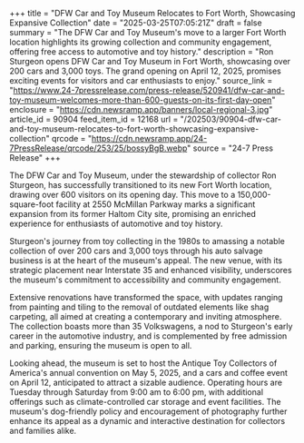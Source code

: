 +++
title = "DFW Car and Toy Museum Relocates to Fort Worth, Showcasing Expansive Collection"
date = "2025-03-25T07:05:21Z"
draft = false
summary = "The DFW Car and Toy Museum's move to a larger Fort Worth location highlights its growing collection and community engagement, offering free access to automotive and toy history."
description = "Ron Sturgeon opens DFW Car and Toy Museum in Fort Worth, showcasing over 200 cars and 3,000 toys. The grand opening on April 12, 2025, promises exciting events for visitors and car enthusiasts to enjoy."
source_link = "https://www.24-7pressrelease.com/press-release/520941/dfw-car-and-toy-museum-welcomes-more-than-600-guests-on-its-first-day-open"
enclosure = "https://cdn.newsramp.app/banners/local-regional-3.jpg"
article_id = 90904
feed_item_id = 12168
url = "/202503/90904-dfw-car-and-toy-museum-relocates-to-fort-worth-showcasing-expansive-collection"
qrcode = "https://cdn.newsramp.app/24-7PressRelease/qrcode/253/25/bossyBgB.webp"
source = "24-7 Press Release"
+++

<p>The DFW Car and Toy Museum, under the stewardship of collector Ron Sturgeon, has successfully transitioned to its new Fort Worth location, drawing over 600 visitors on its opening day. This move to a 150,000-square-foot facility at 2550 McMillan Parkway marks a significant expansion from its former Haltom City site, promising an enriched experience for enthusiasts of automotive and toy history.</p><p>Sturgeon's journey from toy collecting in the 1980s to amassing a notable collection of over 200 cars and 3,000 toys through his auto salvage business is at the heart of the museum's appeal. The new venue, with its strategic placement near Interstate 35 and enhanced visibility, underscores the museum's commitment to accessibility and community engagement.</p><p>Extensive renovations have transformed the space, with updates ranging from painting and tiling to the removal of outdated elements like shag carpeting, all aimed at creating a contemporary and inviting atmosphere. The collection boasts more than 35 Volkswagens, a nod to Sturgeon's early career in the automotive industry, and is complemented by free admission and parking, ensuring the museum is open to all.</p><p>Looking ahead, the museum is set to host the Antique Toy Collectors of America's annual convention on May 5, 2025, and a cars and coffee event on April 12, anticipated to attract a sizable audience. Operating hours are Tuesday through Saturday from 9:00 am to 6:00 pm, with additional offerings such as climate-controlled car storage and event facilities. The museum's dog-friendly policy and encouragement of photography further enhance its appeal as a dynamic and interactive destination for collectors and families alike.</p>